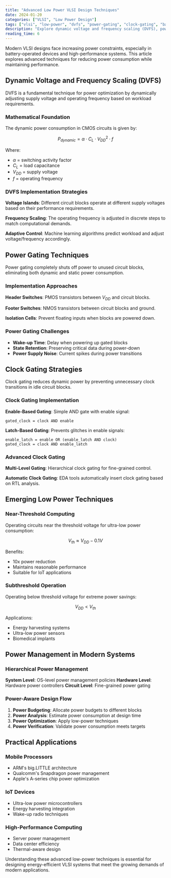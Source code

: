 ```yaml
---
title: "Advanced Low Power VLSI Design Techniques"
date: 2024-01-20
categories: ["VLSI", "Low Power Design"]
tags: ["vlsi", "low-power", "dvfs", "power-gating", "clock-gating", "battery-operated"]
description: "Explore dynamic voltage and frequency scaling (DVFS), power gating, and clock gating strategies for battery-operated devices and high-performance systems."
reading_time: 6
---
```


Modern VLSI designs face increasing power constraints, especially in battery-operated devices and high-performance systems. This article explores advanced techniques for reducing power consumption while maintaining performance.

## Dynamic Voltage and Frequency Scaling (DVFS)

DVFS is a fundamental technique for power optimization by dynamically adjusting supply voltage and operating frequency based on workload requirements.

### Mathematical Foundation

The dynamic power consumption in CMOS circuits is given by:

$$P_{dynamic} = \alpha \cdot C_L \cdot V_{DD}^2 \cdot f$$

Where:
- $\alpha$ = switching activity factor
- $C_L$ = load capacitance
- $V_{DD}$ = supply voltage
- $f$ = operating frequency

### DVFS Implementation Strategies

**Voltage Islands**: Different circuit blocks operate at different supply voltages based on their performance requirements.

**Frequency Scaling**: The operating frequency is adjusted in discrete steps to match computational demands.

**Adaptive Control**: Machine learning algorithms predict workload and adjust voltage/frequency accordingly.

## Power Gating Techniques

Power gating completely shuts off power to unused circuit blocks, eliminating both dynamic and static power consumption.

### Implementation Approaches

**Header Switches**: PMOS transistors between $V_{DD}$ and circuit blocks.

**Footer Switches**: NMOS transistors between circuit blocks and ground.

**Isolation Cells**: Prevent floating inputs when blocks are powered down.

### Power Gating Challenges

- **Wake-up Time**: Delay when powering up gated blocks
- **State Retention**: Preserving critical data during power-down
- **Power Supply Noise**: Current spikes during power transitions

## Clock Gating Strategies

Clock gating reduces dynamic power by preventing unnecessary clock transitions in idle circuit blocks.

### Clock Gating Implementation

**Enable-Based Gating**: Simple AND gate with enable signal:
```
gated_clock = clock AND enable
```

**Latch-Based Gating**: Prevents glitches in enable signals:
```
enable_latch = enable OR (enable_latch AND clock)
gated_clock = clock AND enable_latch
```

### Advanced Clock Gating

**Multi-Level Gating**: Hierarchical clock gating for fine-grained control.

**Automatic Clock Gating**: EDA tools automatically insert clock gating based on RTL analysis.

## Emerging Low Power Techniques

### Near-Threshold Computing

Operating circuits near the threshold voltage for ultra-low power consumption:

$$V_{th} \approx V_{DD} - 0.1V$$

Benefits:
- 10x power reduction
- Maintains reasonable performance
- Suitable for IoT applications

### Subthreshold Operation

Operating below threshold voltage for extreme power savings:

$$V_{DD} < V_{th}$$

Applications:
- Energy harvesting systems
- Ultra-low power sensors
- Biomedical implants

## Power Management in Modern Systems

### Hierarchical Power Management

**System Level**: OS-level power management policies
**Hardware Level**: Hardware power controllers
**Circuit Level**: Fine-grained power gating

### Power-Aware Design Flow

1. **Power Budgeting**: Allocate power budgets to different blocks
2. **Power Analysis**: Estimate power consumption at design time
3. **Power Optimization**: Apply low-power techniques
4. **Power Verification**: Validate power consumption meets targets

## Practical Applications

### Mobile Processors
- ARM's big.LITTLE architecture
- Qualcomm's Snapdragon power management
- Apple's A-series chip power optimization

### IoT Devices
- Ultra-low power microcontrollers
- Energy harvesting integration
- Wake-up radio techniques

### High-Performance Computing
- Server power management
- Data center efficiency
- Thermal-aware design

Understanding these advanced low-power techniques is essential for designing energy-efficient VLSI systems that meet the growing demands of modern applications.
